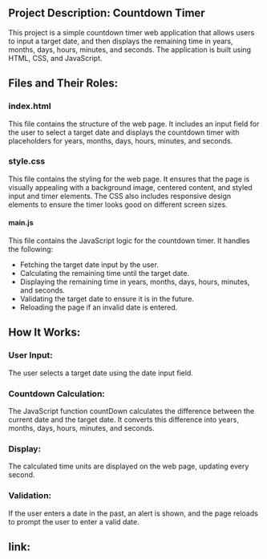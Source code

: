 ## Project Description: Countdown Timer
This project is a simple countdown timer web application that allows users to input a target date, and then displays the remaining time in years, months, days, hours, minutes, and seconds. The application is built using HTML, CSS, and JavaScript.

## Files and Their Roles:
### index.html
This file contains the structure of the web page. 
It includes an input field for the user to select a target date and displays the countdown timer with placeholders for years,
months, days, hours, minutes, and seconds.

### style.css
This file contains the styling for the web page. 
It ensures that the page is visually appealing with a background image, centered content,
and styled input and timer elements. The CSS also includes responsive design elements to ensure the timer looks good on different screen sizes.

#### main.js
This file contains the JavaScript logic for the countdown timer. It handles the following:
- Fetching the target date input by the user.
- Calculating the remaining time until the target date.
- Displaying the remaining time in years, months, days, hours, minutes, and seconds.
- Validating the target date to ensure it is in the future.
- Reloading the page if an invalid date is entered.

## How It Works:
### User Input:
The user selects a target date using the date input field.

### Countdown Calculation:
The JavaScript function countDown calculates the difference between the current date and the target date.
It converts this difference into years, months, days, hours, minutes, and seconds.

### Display:
The calculated time units are displayed on the web page, updating every second.

### Validation:
If the user enters a date in the past, an alert is shown, and the page reloads to prompt the user to enter a valid date.

## link:

